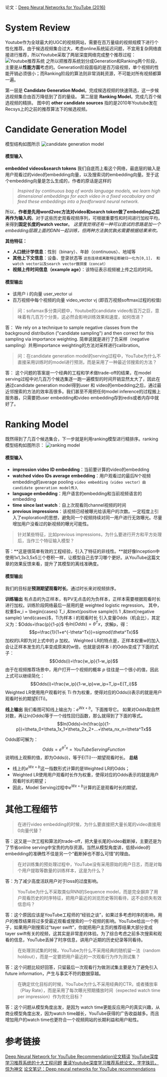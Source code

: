 论文：[Deep Neural Networks for YouTube (2016)](https://cseweb.ucsd.edu/classes/fa17/cse291-b/reading/p191-covington.pdf)

# System Review
Youtube作为全球最大的UGC的视频网站，需要在百万量级的视频规模下进行个性化推荐。由于候选视频集合过大，考虑online系统延迟问题，不宜用复杂网络直接进行推荐，所以Youtube采取了两层深度网络完成整个推荐过程：
![Youtube推荐系统](https://upload-images.jianshu.io/upload_images/6802002-64a017e4de0b2e7c.png?imageMogr2/auto-orient/strip%7CimageView2/2/w/1240)
之所以把推荐系统划分成Generation和Ranking两个阶段，主要是从**性能方面**考虑的。Generation阶段面临的是百万级视频，单个视频的性能开销必须很小；而Ranking阶段的算法则非常消耗资源，不可能对所有视频都算一遍。

第一层是 **Candidate Generation Model**。完成候选视频的快速筛选，这一步候选视频集合由百万降低到了百的量级。
第二层是 **Ranking Model**。完成几百个候选视频的精排。
图中的 **other candidate sources** 指的是2010年Youtube发在Recsys上的之前的推荐算法下的候选视频。

# Candidate Generation Model
模型结构如图所示
![candidate generation model](https://upload-images.jianshu.io/upload_images/6802002-b2c8e408ff7ccae6.png?imageMogr2/auto-orient/strip%7CimageView2/2/w/640)
#### 模型输入
**embedded videos&search tokens**
我们自底而上看这个网络，最底层的输入是用户观看过的video的embedding向量，以及搜索词的embedding向量。至于这个embedding向量是怎么生成的，作者的原话是这样的
>*Inspired by continuous bag of words language models, we learn high dimensional embeddings for each video in a fixed vocabulary and feed these embeddings into a feedforward neural network.*

所以，**作者是先用word2vec方法对video和search token做了embedding之后再作为输入的**。对于这些历史观看视频序列，可根据重要性和时间进行加权平均，来得到**固定长度的watch vector**。
*这里我觉得还有一种可以尝试的思路是加一个embedding层跟上面的DNN一起训练，但两种方法孰优孰劣需要根据结果来吹。*

**其他特征：**
- **人口统计学信息**：性别（binary）、年龄（continuous）、地域等
- **其他上下文信息**：设备、登录状态等
` 这些连续或离散特征都被归一化为[0,1]， 和watch vector以及search vector做拼接（concat） `
- **视频上传时间信息（example age）**：该特征表示视频被上传之后的时间。

#### 模型输出
- 该用户 i 的向量 user_vector ui
- 百万视频中每个视频的向量 video_vector vj (即百万视频softmax过程的权值)

>问：sofamax多分类问题中，Youtube的candidate video有百万之巨，意味着有几百万个分类，这必然会影响训练效果和速度，如何改进？

答：
We rely on a technique to sample negative classes from the background distribution ("candidate sampling") and then correct for this sampling via importance weighting.
简单说就是进行了负采样（negative sampling）并用importance weighting的方法对采样进行calibration。

>问：在candidate generation model的serving过程中，YouTube为什么不直接采用训练时的model进行预测，而是采用了一种最近邻搜索的方法？

答：
这个问题的答案是一个经典的工程和学术做trade-off的结果，在model serving过程中对几百万个候选集逐一跑一遍模型的时间开销显然太大了，因此在通过candidate generation model得到user 和 video的embedding之后，通过最近邻搜索的方法的效率高很多。我们甚至不用把任何model inference的过程搬上服务器，只需要把user embedding和video embedding存到redis或者内存中就好了。

# Ranking Model
既然得到了几百个候选集合，下一步就是利用ranking模型进行精排序。ranking模型结构如图所示：
![ranking model](https://upload-images.jianshu.io/upload_images/6802002-d64dcb413aa71d5e.png?imageMogr2/auto-orient/strip%7CimageView2/2/w/1240)
#### 模型输入
- **impression video ID embedding**：当前要计算的video的embedding
- **watched video IDs average embedding**：用户观看过的最后N个视频embedding的average pooling
`video embedding（video vector）由candidate generation model传入`
- **language embedding**：用户语言的embedding和当前视频语言的embedding
- **time since last watch**：自上次观看同channel视频的时间
- **previous impressions**：该视频已经被曝光给该用户的次数。一定程度上引入了exploration的思想，避免同一个视频持续对同一用户进行无效曝光。尽量增加用户没看过的新视频的曝光可能性。
>针对某些特征，比如previous impressions，为什么要进行开方和平方处理后，当作三个特征输入模型？

答：**这是很简单有效的工程经验，引入了特征的非线性。**就好像Inception中使用1x1,3x3,5x5三个卷积一样，让模型自己去学习哪个更好。从YouTube这篇文章的效果反馈来看，提升了其模型的离线准确度。
#### 模型输出
我们的目标是**预测期望观看时长**。通过时长来对视频排序。

**训练输出**
有点击的为正样本，有PV无点击的为负样本，正样本需要根据观看时长进行加权。训练阶段网络最后一层用的是 weighted logistic regression。
其中，权重$w_i = \begin{cases} T_i ,&\text{positive sample}\\ 1 ,&\text{negative sample} \end{cases}$，Ti为样本 i 的观看时长
引入变量Odds（机会比），其定义为：$Odds=\frac{p}{1-p}$
令$ln(Odds)=\theta^Tx$，求解p，得：
$$p=\frac{1}{1+e^{-\theta^Tx}}=sigmod(\theta^Tx)$$
加权的LR即为对上式中的 $p$ 加权。
Weighted LR的特点是，正样本权重w的加入会让正样本发生的几率变成原来的w倍，也就是说样本 i 的Odds变成了下面的式子：
$$Odds(i)=\frac{w_ip}{1-w_ip}$$
由于在视频推荐场景中，用户打开一个视频的概率 $p$ 往往是一个很小的值，因此上式可以继续简化：
$$Odds(i)=\frac{w_ip}{1-w_ip}≈w_ip=T_ip=E(T_i)$$
Weighted LR使用用户观看时长 Ti 作为权重，使得对应的Odds(i)表示的就是用户观看时长的期望E(Ti)。

**线上输出**
我们看图可知线上输出为：$e^{Wx+b}$。下面推导它。
如果对Odds取自然对数，再让ln(Odds)等于一个线性回归函数，那么就得到了下面的等式。
$$ln(Odds)=ln(\frac{p}{1-p})=\theta_0+\theta_1x_1+\theta_2x_2+...+\theta_nx_n=\theta^Tx$$

Odds即可解为：
$$Odds = e^{\theta^Tx}=YouTubeServingFunction$$
说明线上观察的值，即为Odds(i)，等于E(Ti)---期望观看时长。
**总结**
- 线上的$e^{Wx+b}$这一指数形式计算的是Weighted LR的Odds；
- Weighted LR使用用户观看时长作为权重，使得对应的Odds表示的就是用户观看时长的期望；
- 因此，Model Serving过程中$e^{Wx+b}$计算的正是观看时长的期望。

# 其他工程细节
>在进行video embedding的时候，为什么要直接把大量长尾的video直接用0向量代替？

答：这又是一次工程和算法的trade-off，把大量长尾的video截断掉，主要还是为了节省online serving中宝贵的内存资源。当然从模型角度讲，低频video的embedding的准确性不佳是另一个“截断掉也不那么可惜”的理由。

>在对训练集的预处理过程中，YouTube没有采用原始的用户日志，而是对每个用户提取等数量的训练样本，这是为什么？

答：为了减少高度活跃用户对于loss的过度影响。
>YouTube为什么不采取类似RNN的Sequence model，而是完全摒弃了用户观看历史的时序特征，把用户最近的浏览历史等同看待，这不会损失有效信息吗？

答：这个原因应该是YouTube工程师的“经验之谈”，如果过多考虑时序的影响，用户的推荐结果将过多受最近观看或搜索的一个视频的影响。YouTube给出一个例子，如果用户刚搜索过“tayer swift”，你就把用户主页的推荐结果大部分变成tayer swift有关的视频，这其实是非常差的体验。为了综合考虑之前多次搜索和观看的信息，YouTube丢掉了时序信息，讲用户近期的历史纪录等同看待。

>在处理测试集的时候，YouTube为什么不采用经典的随机留一法（random holdout），而是一定要把用户最近的一次观看行为作为测试集？

答：这个问题比较好回答，只留最后一次观看行为做测试集主要是为了避免引入future information，产生与事实不符的数据穿越。

>在确定优化目标的时候，YouTube为什么不采用经典的CTR，或者播放率（Play Rate），而是采用了每次曝光预期播放时间（expected watch time per impression）作为优化目标？

答：这个问题从模型角度出发，是因为 watch time更能反应用户的真实兴趣，从商业模型角度出发，因为watch time越长，YouTube获得的广告收益越多。而且增加用户的watch time也更符合一个视频网站的长期利益和用户粘性。



# 参考链接
[Deep Neural Network for YouTube Recommendation论文精读](https://zhuanlan.zhihu.com/p/25343518)
[YouTube深度学习推荐系统的十大工程问题](https://zhuanlan.zhihu.com/p/52504407)
[重读Youtube深度学习推荐系统论文，字字珠玑，惊为神文](https://zhuanlan.zhihu.com/p/52169807)
[论文笔记：Deep neural networks for YouTube recommendations](https://blog.csdn.net/xiongjiezk/article/details/73445835)
